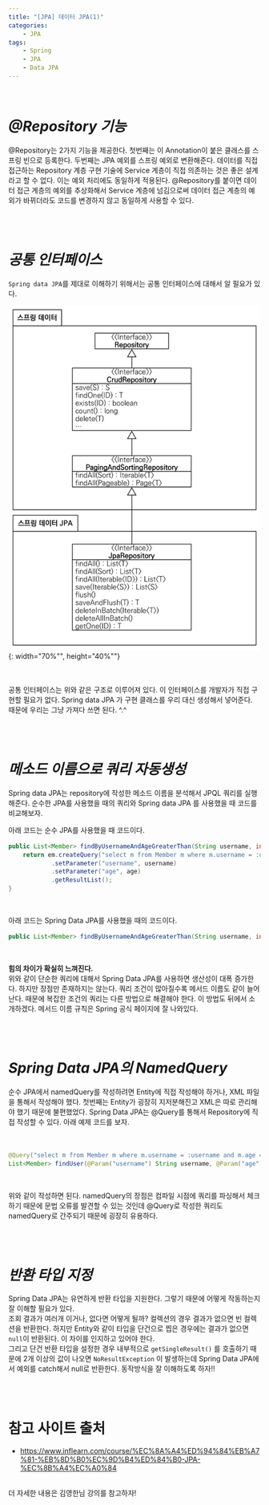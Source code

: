 ```yaml
---
title: "[JPA] 데이터 JPA(1)"
categories: 
    - JPA
tags:
    - Spring
    - JPA
    - Data JPA
---
```


<br>

# *@Repository 기능*

@Repository는 2가지 기능을 제공한다. 첫번째는 이 Annotation이 붙은 클래스를 스프링 빈으로 등록한다. 두번째는 JPA 예외를 스프링 예외로 변환해준다. 데이터를 직접 접근하는 Repository 계층 구현 기술에 Service 계층이 직접 의존하는 것은 좋은 설계라고 할 수 없다. 이는 예외 처리에도 동일하게 적용된다. @Repository를 붙이면 데이터 접근 계층의 예외를 추상화해서 Service 계층에 넘김으로써 데이터 접근 계층의 예외가 바뀌더라도 코드를 변경하지 않고 동일하게 사용할 수 있다.

<br>
<br>

# *공통 인터페이스*

`Spring data JPA`를 제대로 이해하기 위해서는 공통 인터페이스에 대해서 알 필요가 있다.

![img1](/assets/images/29_1.png){: width="70%"", height="40%""} <br><br>
<br>

공통 인터페이스는 위와 같은 구조로 이루어져 있다. 이 인터페이스를 개발자가 직접 구현할 필요가 없다. Spring data JPA 가 구현 클래스를 우리 대신 생성해서 넣어준다. 때문에 우리는 그냥 가져다 쓰면 된다. ^.^

<br>
<br>

# *메소드 이름으로 쿼리 자동생성*

Spring data JPA는 repository에 작성한 메소드 이름을 분석해서 JPQL 쿼리를 실행해준다. 순수한 JPA를 사용했을 때의 쿼리와 Spring data JPA 를 사용했을 때 코드를 비교해보자.
<br>

아래 코드는 순수 JPA를 사용했을 때 코드이다.
<br>

```java
public List<Member> findByUsernameAndAgeGreaterThan(String username, int age) {
    return em.createQuery("select m from Member m where m.username = :username and m.age > :age")
            .setParameter("username", username)
            .setParameter("age", age)
            .getResultList();
}

```
<br>

아래 코드는 Spring Data JPA를 사용했을 때의 코드이다.
```java
public List<Member> findByUsernameAndAgeGreaterThan(String username, int age);
```

<br>

**힘의 차이가 확실히 느껴진다.** <br>
 위와 같이 단순한 쿼리에 대해서 Spring Data JPA를 사용하면 생산성이 대폭 증가한다.
하지만 장점만 존재하지는 않는다. 쿼리 조건이 많아질수록 메서드 이름도 같이 늘어난다. 때문에 복잡한 조건의 쿼리는 다른 방법으로 해결해야 한다.
이 방법도 뒤에서 소개하겠다. 메서드 이름 규칙은 Spring 공식 페이지에 잘 나와있다.

<br>
<br>

# *Spring Data JPA의 NamedQuery*
순수 JPA에서 namedQuery를 작성하려면 Entity에 직접 작성해야 하거나, XML 파일을 통해서 작성해야 했다. 첫번째는 Entity가 굉장히 지저분해진고 XML은 따로 관리해야 했기 때문에 불편했었다. Spring Data JPA는 @Query를 통해서 Repository에 직접 작성할 수 있다.
아래 예제 코드를 보자. <br><br>

```java

@Query("select m from Member m where m.username = :username and m.age = :age")
List<Member> findUser(@Param("username") String username, @Param("age") int age);
```

<br>

위와 같이 작성하면 된다. namedQuery의 장점은 컴파일 시점에 쿼리를 파싱해서 체크하기 때문에 문법 오류를 발견할 수 있는 것인데 @Query로 작성한 쿼리도 namedQuery로 간주되기 때문에 굉장히 유용하다.

<br>
<br>

# *반환 타입 지정*

Spring Data JPA는 유연하게 반환 타입을 지원한다. 그렇기 때문에 어떻게 작동하는지 잘 이해할 필요가 있다. <br>
조회 결과가 여러개 이거나, 없다면 어떻게 될까? 컬렉션의 경우 결과가 없으면 빈 컬렉션을 반환한다. 하지만 Entity와 같이 타입을 단건으로 찝은 경우에는 결과가 없으면 `null`이 반환된다. 이 차이를 인지하고 있어야 한다. <br>
그리고 단건 반환 타입을 설정한 경우 내부적으로 `getSingleResult()` 를 호출하기 때문에 2개 이상의 값이 나오면 `NoResultException` 이 발생하는데 Spring Data JPA에서 예외를 catch해서 null로 반환한다. 동작방식을 잘 이해하도록 하자!!

<br>
<br>

# 참고 사이트 출처

* https://www.inflearn.com/course/%EC%8A%A4%ED%94%84%EB%A7%81-%EB%8D%B0%EC%9D%B4%ED%84%B0-JPA-%EC%8B%A4%EC%A0%84

<br>
더 자세한 내용은 김영한님 강의를 참고하자!